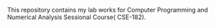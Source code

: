 This repository contains my lab works for  Computer Programming and Numerical Analysis Sessional Course( CSE-182).
